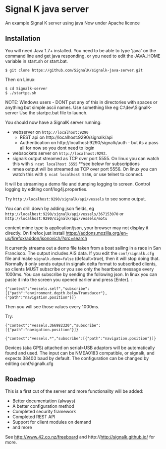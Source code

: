 Signal K java server
=================================================

An example Signal K server using java
Now under Apache licence

Installation
------------

You will need Java 1.7+ installed. You need to be able to type 'java' on the command line and get java responding, or you need to edit the JAVA_HOME variable in start.sh or start.bat.

```shell
$ git clone https://github.com/SignalK/signalk-java-server.git
```

Then on Linux:

```shell
$ cd Signalk-server
$ ./startpc.sh
```
NOTE: Windows users - DONT put any of this in directories with spaces or anything but simple ascii names. Use something like eg C:\dev\SignalK-server
Use the startpc.bat file to launch. 

You should now have a SignalK server running:

* webserver on `http://localhost:9290` 
	* REST api on http://localhost:9290/signalk/api
	* Authentication on http://localhost:9290/signalk/auth - but its a pass all for now so you dont need to login
* websockets server on `http://localhost:9292`. 
* signalk output streamed as TCP over port 5555. On linux you can watch this with `$ ncat localhost 5555` **see below for subscriptions
* nmea output will be streamed as TCP over port 5556. On linux you can watch this with `$ ncat localhost 5556`, or use telnet to connect.

It will be streaming a demo file and dumping logging to screen. Control logging by editing conf/log4j.properties.

Try `http://localhost:9290/signalk/api/vessels` to see some output. 

You can drill down by adding json fields, eg `http://localhost:9290/signalk/api/vessels/367153070` or `http://localhost:9290/signalk/api/vessels/motu`

 content mime type is application/json, your browser may not display it directly. On firefox just install https://addons.mozilla.org/en-us/firefox/addon/jsonovich/?src=search

It currently streams out a demo file taken from a boat sailing in a race in San Francisco. The output includes AIS data. 
If you edit the `conf/signalk.cfg` file and make `signalk.demo=false` (default=true), then it will stop doing that.
Normally it only sends output in signalk delta format to subscribed clients, so clients MUST subscribe or you see only the heartbeat message every 1000ms.
You can subscribe by sending the following json. In linux you can paste it into the screen you opened earlier and press [Enter]. :
```
{"context":"vessels.self","subscribe":[{"path":"environment.depth.belowTransducer"},{"path":"navigation.position"}]}
``` 
Then you will see those values every 1000ms.

Try:
```
{"context":"vessels.366982320","subscribe":[{"path":"navigation.position"}]}

{"context":"vessels.*","subscribe":[{"path":"navigation.position"}]}

``` 

Devices (aka GPS) attached on serial>USB adaptors will be automatically found and used. The input can be NMEA0183 compatible, or signalk, and expects 38400 baud by default. The configuration can be changed by editing conf/signalk.cfg

Roadmap
-------
This is a first cut of the server and more functionality will be added:
* Better documentation (always)
* A better configuration method
* Completed security framework
* Completed REST API
* Support for client modules on demand
* and more


See http://www.42.co.nz/freeboard and http://http://signalk.github.io/ for more.